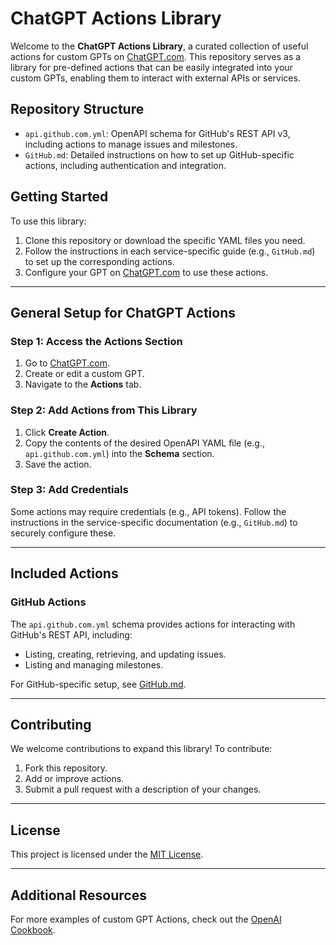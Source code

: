 # ChatGPT Actions Library

Welcome to the **ChatGPT Actions Library**, a curated collection of useful actions for custom GPTs on [ChatGPT.com](https://chat.openai.com/). This repository serves as a library for pre-defined actions that can be easily integrated into your custom GPTs, enabling them to interact with external APIs or services.

## Repository Structure

- `api.github.com.yml`: OpenAPI schema for GitHub's REST API v3, including actions to manage issues and milestones.
- `GitHub.md`: Detailed instructions on how to set up GitHub-specific actions, including authentication and integration.

## Getting Started

To use this library:
1. Clone this repository or download the specific YAML files you need.
2. Follow the instructions in each service-specific guide (e.g., `GitHub.md`) to set up the corresponding actions.
3. Configure your GPT on [ChatGPT.com](https://chat.openai.com/) to use these actions.

---

## General Setup for ChatGPT Actions

### Step 1: Access the Actions Section
1. Go to [ChatGPT.com](https://chat.openai.com/).
2. Create or edit a custom GPT.
3. Navigate to the **Actions** tab.

### Step 2: Add Actions from This Library
1. Click **Create Action**.
2. Copy the contents of the desired OpenAPI YAML file (e.g., `api.github.com.yml`) into the **Schema** section.
3. Save the action.

### Step 3: Add Credentials
Some actions may require credentials (e.g., API tokens). Follow the instructions in the service-specific documentation (e.g., `GitHub.md`) to securely configure these.

---

## Included Actions

### GitHub Actions
The `api.github.com.yml` schema provides actions for interacting with GitHub's REST API, including:
- Listing, creating, retrieving, and updating issues.
- Listing and managing milestones.

For GitHub-specific setup, see [GitHub.md](./GitHub.md).

---

## Contributing

We welcome contributions to expand this library! To contribute:
1. Fork this repository.
2. Add or improve actions.
3. Submit a pull request with a description of your changes.

---

## License

This project is licensed under the [MIT License](https://spdx.org/licenses/MIT.html).

---

## Additional Resources

For more examples of custom GPT Actions, check out the [OpenAI Cookbook](https://cookbook.openai.com/topic/chatgpt).
